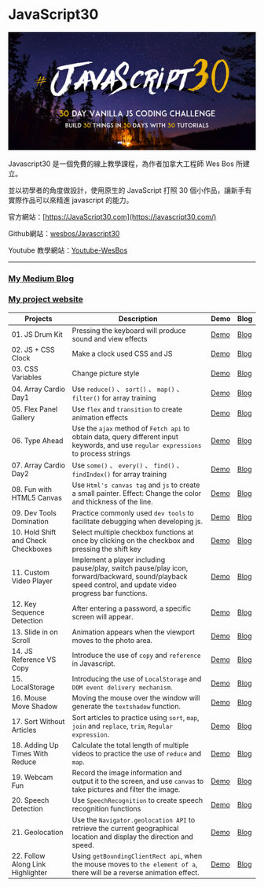 # **JavaScript30**

![overall](images/JavaScript30.png)

Javascript30 是一個免費的線上教學課程，為作者加拿大工程師 Wes Bos 所建立。

並以初學者的角度做設計，使用原生的 JavaScript 打照 30 個小作品，讓新手有實際作品可以來精進 javascript 的能力。

官方網站：[https://JavaScript30.com](https://javascript30.com/)

Github網站：[wesbos/Javascript30](https://github.com/wesbos/JavaScript30)

Youtube 教學網站：[Youtube-WesBos](https://www.youtube.com/watch?v=VuN8qwZoego&list=PLu8EoSxDXHP6CGK4YVJhL_VWetA865GOH)

---

### **[My Medium Blog](https://medium.com/@danny_hu/javascript30-javascript30-challenge-7c56f11768c2)**

### **[My project website](https://dannyhucc.github.io/JavaScript30-danny/)**

| Projects | Description | Demo | Blog |
| -------- | ----------- | ---- | ---- |
| 01. JS Drum Kit | Pressing the keyboard will produce sound and view effects | [Demo](https://dannyhucc.github.io/JavaScript30-danny/01-JavaScript-Drum-Kit/index.html) | [Blog](https://medium.com/@danny_hu/javascript30-01-javascript-drum-kit-challenge-fe819f0e5716) |
| 02. JS + CSS Clock | Make a clock used CSS and JS | [Demo](https://dannyhucc.github.io/JavaScript30-danny/02-JS-and-CSS-Clock/index.html) | [Blog](https://medium.com/@danny_hu/javascript30-02-js-and-css-clock-challenge-045e3ab46019) |
| 03. CSS Variables | Change picture style | [Demo](https://dannyhucc.github.io/JavaScript30-danny/03-CSS-Variables/index.html) | [Blog](https://medium.com/@danny_hu/javascript30-03-css-variables-b3b668495d92) |
| 04. Array Cardio Day1 | Use `reduce()` 、 `sort()` 、 `map()` 、 `filter()` for array training | [Demo](https://dannyhucc.github.io/JavaScript30-danny/04-Array-Cardio-Day1/index.html) | [Blog](https://medium.com/@danny_hu/javascript30-04-array-cardio-day1-297a518e0267) |
| 05. Flex Panel Gallery | Use `flex` and `transition` to create animation effects | [Demo](https://dannyhucc.github.io/JavaScript30-danny/05-Flex-Panel-Gallery/index.html) | [Blog](https://medium.com/@danny_hu/javascript30-05-flex-panel-gallery-challenge-f9af4566996e) |
| 06. Type Ahead | Use the `ajax` method of `Fetch api` to obtain data, query different input keywords, and use `regular expressions` to process strings | [Demo](https://dannyhucc.github.io/JavaScript30-danny/06-Type-Ahead/index.html) | [Blog](https://medium.com/@danny_hu/javascript30-06-type-ahead-challenge-81e59b07851b) |
| 07. Array Cardio Day2 | Use `some()` 、 `every()` 、 `find()` 、 `findIndex()` for array training | [Demo](https://dannyhucc.github.io/JavaScript30-danny/07-Array-Cardio-Day2/index.html) | [Blog](https://medium.com/@danny_hu/javascript30-07-array-cardio-day2-challenge-12299d4e7c70) |
| 08. Fun with HTML5 Canvas | Use `Html's canvas tag` and `js` to create a small painter. Effect: Change the color and thickness of the line. | [Demo](https://dannyhucc.github.io/JavaScript30-danny/08-Fun-with-HTML5-Canvas/index.html) | [Blog](https://medium.com/@danny_hu/javascript30-08-fun-with-html5-canvas-challenge-7c39290d7cd0) |
| 09. Dev Tools Domination | Practice commonly used `dev tools` to facilitate debugging when developing js. | [Demo](https://dannyhucc.github.io/JavaScript30-danny/09-Dev-Tools-Domination/index.html) | [Blog](https://medium.com/@danny_hu/javascript30-09-dev-tools-domination-challenge-9ad7de8d4b6f) |
| 10. Hold Shift and Check Checkboxes | Select multiple checkbox functions at once by clicking on the checkbox and pressing the shift key | [Demo](https://dannyhucc.github.io/JavaScript30-danny/10-Hold-Shift-and-Check-Checkboxes/index.html) | [Blog](https://medium.com/@danny_hu/javascript30-10-hold-shift-and-check-checkboxes-challenge-8a1470e3b68d) |
| 11. Custom Video Player | Implement a player including pause/play, switch pause/play icon, forward/backward, sound/playback speed control, and update video progress bar functions. | [Demo](https://dannyhucc.github.io/JavaScript30-danny/11-Custom-Video-Player/index.html) | [Blog](https://medium.com/@danny_hu/javascript30-11-custom-video-player-challenge-f74da3239d5c) |
| 12. Key Sequence Detection | After entering a password, a specific screen will appear. | [Demo](https://dannyhucc.github.io/JavaScript30-danny/12-Key-Sequence-Detection/index.html) | [Blog](https://medium.com/@danny_hu/javascript30-12-key-sequence-detection-challenge-434c9d0153da) |
| 13. Slide in on Scroll | Animation appears when the viewport moves to the photo area. | [Demo](https://dannyhucc.github.io/JavaScript30-danny/13-Slide-in-on-Scroll/index.html) | [Blog](https://medium.com/@danny_hu/javascript30-13-slide-in-on-scroll-challenge-3b03b24dea20) |
| 14. JS Reference VS Copy | Introduce the use of `copy` and `reference` in Javascript. | [Demo](https://dannyhucc.github.io/JavaScript30-danny/14-JavaScript-References-VS-Copying/index.html) | [Blog](https://medium.com/@danny_hu/javascript30-14-js-reference-vs-copy-challenge-eabf503184e2) |
| 15. LocalStorage | Introducing the use of `LocalStorage` and `DOM event delivery mechanism`. | [Demo](https://dannyhucc.github.io/JavaScript30-danny/15-LocalStorage/index.html) | [Blog](https://medium.com/@danny_hu/javascript30-15-localstorage-challenge-7ed6bc6c097f) |
| 16. Mouse Move Shadow | Moving the mouse over the window will generate the `textshadow` function. | [Demo](https://dannyhucc.github.io/JavaScript30-danny/16-Mouse-Move-Shadow/index.html) | [Blog](https://medium.com/@danny_hu/javascript30-16-mouse-move-shadow-challenge-ff721edc70fb) |
| 17. Sort Without Articles | Sort articles to practice using `sort`, `map`, `join` and `replace`, `trim`, `Regular expression`. | [Demo](https://dannyhucc.github.io/JavaScript30-danny/17-Sort-Without-Articles/index.html) | [Blog](https://medium.com/@danny_hu/javascript30-17-sort-without-articles-challenge-2bf92acad72b) |
| 18. Adding Up Times With Reduce | Calculate the total length of multiple videos to practice the use of `reduce` and `map`. | [Demo](https://dannyhucc.github.io/JavaScript30-danny/18-Adding-Up-Times-with-Reduce/index.html) | [Blog](https://medium.com/@danny_hu/javascript30-18-adding-up-times-with-reduce-challenge-1327fd784483) |
| 19. Webcam Fun | Record the image information and output it to the screen, and use `canvas` to take pictures and filter the image. | [Demo](https://dannyhucc.github.io/JavaScript30-danny/19-Webcam-Fun/index.html) | [Blog](https://medium.com/@danny_hu/javascript30-19-webcam-fun-challenge-04801d86b74c) |
| 20. Speech Detection | Use `SpeechRecognition` to create speech recognition functions | [Demo](https://dannyhucc.github.io/JavaScript30-danny/20-Speech-Detection/index.html) | [Blog](https://medium.com/@danny_hu/javascript30-20-speech-detection-challenge-beb601750db4) |
| 21. Geolocation | Use the `Navigator.geolocation API` to retrieve the current geographical location and display the direction and speed. | [Demo](https://dannyhucc.github.io/JavaScript30-danny/21-Geolocation/index.html) | [Blog]() |
| 22. Follow Along Link Highlighter | Using `getBoundingClientRect api`, when the mouse moves to `the element of a`, there will be a reverse animation effect. | [Demo](https://dannyhucc.github.io/JavaScript30-danny/22-Follow-Along-Link-Highlighter/index.html) | [Blog]() |
